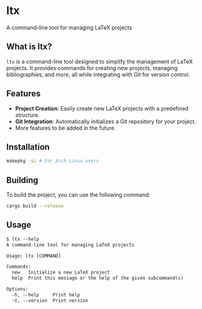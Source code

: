 # ltx

A command-line tool for managing LaTeX projects

## What is ltx?

`ltx` is a command-line tool designed to simplify the management of LaTeX projects. It provides commands for creating new projects, managing bibliographies, and more, all while integrating with Git for version control.

## Features

- **Project Creation**: Easily create new LaTeX projects with a predefined structure.
- **Git Integration**: Automatically initializes a Git repository for your project.
- More features to be added in the future.

## Installation

```bash
makepkg -si # For Arch Linux users
```

## Building

To build the project, you can use the following command:

```bash
cargo build --release
```

## Usage

```txt
$ ltx --help
A command-line tool for managing LaTeX projects

Usage: ltx [COMMAND]

Commands:
  new   Initialize a new LaTeX project
  help  Print this message or the help of the given subcommand(s)

Options:
  -h, --help     Print help
  -V, --version  Print version
```
